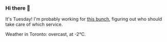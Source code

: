 ### Hi there :wave:

It's Tuesday! I'm probably working for [this bunch](https://github.com/kohofinancial), figuring out who should take care of which service.

Weather in Toronto: overcast, at -2°C.
